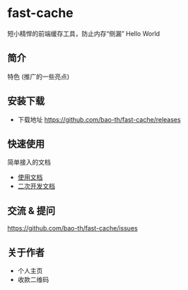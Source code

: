 ﻿# fast-cache

短小精悍的前端缓存工具，防止内存“侧漏”
Hello World

## 简介

特色 (推广的一些亮点)

## 安装下载

- 下载地址 https://github.com/bao-th/fast-cache/releases

## 快速使用

简单接入的文档

- [使用文档](./doc/use/README.md)
- [二次开发文档](./doc/dev/README.md)

## 交流 & 提问

https://github.com/bao-th/fast-cache/issues

## 关于作者

- 个人主页
- 收款二维码
